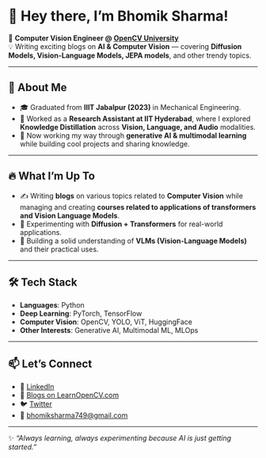# 👋 Hey there, I’m Bhomik Sharma!  

🚀 **Computer Vision Engineer @ [OpenCV University]([https://opencv.org/](https://learnopencv.com/))**  
💡 Writing exciting blogs on **AI & Computer Vision** — covering **Diffusion Models, Vision-Language Models, JEPA models**, and other trendy topics.  

---

## 🌟 About Me  
- 🎓 Graduated from **IIIT Jabalpur (2023)** in Mechanical Engineering.  
- 🔬 Worked as a **Research Assistant at IIT Hyderabad**, where I explored **Knowledge Distillation** across **Vision, Language, and Audio** modalities.  
- 📖 Now working my way through **generative AI & multimodal learning** while building cool projects and sharing knowledge.  

---

## 🔥 What I’m Up To
- ✍️ Writing **blogs** on various topics related to **Computer Vision** while managing and creating **courses related to applications of transformers and Vision Language Models**.  
- 🧪 Experimenting with **Diffusion + Transformers** for real-world applications.  
- 🎯 Building a solid understanding of **VLMs (Vision-Language Models)** and their practical uses.  

---

## 🛠️ Tech Stack
- **Languages**: Python
- **Deep Learning**: PyTorch, TensorFlow  
- **Computer Vision**: OpenCV, YOLO, ViT, HuggingFace  
- **Other Interests**: Generative AI, Multimodal ML, MLOps  

---

## 📫 Let’s Connect
- 💼 [LinkedIn](https://www.linkedin.com/in/bhomik-sharma-3152a4199/) 
- 📝 [Blogs on LearnOpenCV.com]([https://opencv.org/](https://learnopencv.com/author/bhomik/)) 
- 🐦 [Twitter](https://x.com/Bhomik749) 
- 📧 bhomiksharma749@gmail.com 

---

✨ *“Always learning, always experimenting because AI is just getting started.”*  
